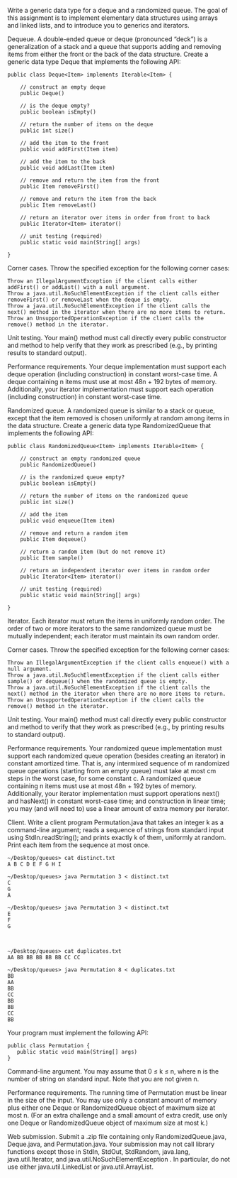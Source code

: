 Write a generic data type for a deque and a randomized queue. The goal of this assignment is to implement elementary data structures using arrays and linked lists, and to introduce you to generics and iterators.

Dequeue. A double-ended queue or deque (pronounced “deck”) is a generalization of a stack and a queue that supports adding and removing items from either the front or the back of the data structure. Create a generic data type Deque that implements the following API:

    public class Deque<Item> implements Iterable<Item> {

        // construct an empty deque
        public Deque()

        // is the deque empty?
        public boolean isEmpty()

        // return the number of items on the deque
        public int size()

        // add the item to the front
        public void addFirst(Item item)

        // add the item to the back
        public void addLast(Item item)

        // remove and return the item from the front
        public Item removeFirst()

        // remove and return the item from the back
        public Item removeLast()

        // return an iterator over items in order from front to back
        public Iterator<Item> iterator()

        // unit testing (required)
        public static void main(String[] args)

    }

Corner cases.  Throw the specified exception for the following corner cases:

    Throw an IllegalArgumentException if the client calls either addFirst() or addLast() with a null argument.
    Throw a java.util.NoSuchElementException if the client calls either removeFirst() or removeLast when the deque is empty.
    Throw a java.util.NoSuchElementException if the client calls the next() method in the iterator when there are no more items to return.
    Throw an UnsupportedOperationException if the client calls the remove() method in the iterator. 

Unit testing.  Your main() method must call directly every public constructor and method to help verify that they work as prescribed (e.g., by printing results to standard output).

Performance requirements.  Your deque implementation must support each deque operation (including construction) in constant worst-case time. A deque containing n items must use at most 48n + 192 bytes of memory. Additionally, your iterator implementation must support each operation (including construction) in constant worst-case time.

Randomized queue. A randomized queue is similar to a stack or queue, except that the item removed is chosen uniformly at random among items in the data structure. Create a generic data type RandomizedQueue that implements the following API:

    public class RandomizedQueue<Item> implements Iterable<Item> {

        // construct an empty randomized queue
        public RandomizedQueue()

        // is the randomized queue empty?
        public boolean isEmpty()

        // return the number of items on the randomized queue
        public int size()

        // add the item
        public void enqueue(Item item)

        // remove and return a random item
        public Item dequeue()

        // return a random item (but do not remove it)
        public Item sample()

        // return an independent iterator over items in random order
        public Iterator<Item> iterator()

        // unit testing (required)
        public static void main(String[] args)

    }

Iterator.  Each iterator must return the items in uniformly random order. The order of two or more iterators to the same randomized queue must be mutually independent; each iterator must maintain its own random order.

Corner cases.  Throw the specified exception for the following corner cases:

    Throw an IllegalArgumentException if the client calls enqueue() with a null argument.
    Throw a java.util.NoSuchElementException if the client calls either sample() or dequeue() when the randomized queue is empty.
    Throw a java.util.NoSuchElementException if the client calls the next() method in the iterator when there are no more items to return.
    Throw an UnsupportedOperationException if the client calls the remove() method in the iterator. 

Unit testing.  Your main() method must call directly every public constructor and method to verify that they work as prescribed (e.g., by printing results to standard output).

Performance requirements.  Your randomized queue implementation must support each randomized queue operation (besides creating an iterator) in constant amortized time. That is, any intermixed sequence of m randomized queue operations (starting from an empty queue) must take at most cm steps in the worst case, for some constant c. A randomized queue containing n items must use at most 48n + 192 bytes of memory. Additionally, your iterator implementation must support operations next() and hasNext() in constant worst-case time; and construction in linear time; you may (and will need to) use a linear amount of extra memory per iterator.

Client. Write a client program Permutation.java that takes an integer k as a command-line argument; reads a sequence of strings from standard input using StdIn.readString(); and prints exactly k of them, uniformly at random. Print each item from the sequence at most once.

    ~/Desktop/queues> cat distinct.txt
    A B C D E F G H I

    ~/Desktop/queues> java Permutation 3 < distinct.txt
    C
    G
    A

    ~/Desktop/queues> java Permutation 3 < distinct.txt
    E
    F
    G

    	

    ~/Desktop/queues> cat duplicates.txt
    AA BB BB BB BB BB CC CC

    ~/Desktop/queues> java Permutation 8 < duplicates.txt
    BB
    AA
    BB
    CC
    BB
    BB
    CC
    BB

Your program must implement the following API:

    public class Permutation {
       public static void main(String[] args)
    }

Command-line argument.  You may assume that 0 ≤ k ≤ n, where n is the number of string on standard input. Note that you are not given n.

Performance requirements.  The running time of Permutation must be linear in the size of the input. You may use only a constant amount of memory plus either one Deque or RandomizedQueue object of maximum size at most n. (For an extra challenge and a small amount of extra credit, use only one Deque or RandomizedQueue object of maximum size at most k.)

Web submission. Submit a .zip file containing only RandomizedQueue.java, Deque.java, and Permutation.java. Your submission may not call library functions except those in StdIn, StdOut, StdRandom, java.lang, java.util.Iterator, and java.util.NoSuchElementException . In particular, do not use either java.util.LinkedList or java.util.ArrayList. 